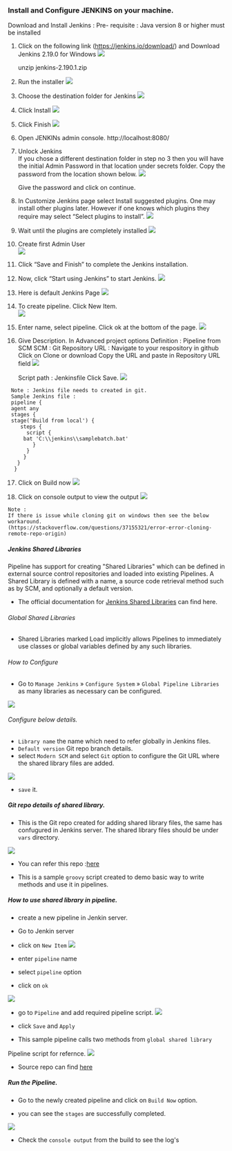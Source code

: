 ### Install and Configure JENKINS  on your machine.

Download and Install Jenkins :
Pre- requisite : Java version 8 or higher must be installed
1. Click on the following link 
   (https://jenkins.io/download/)
    and Download Jenkins 2.19.0 for Windows
    ![](./img/jenkinswindows.png)

    unzip jenkins-2.190.1.zip

2. Run the installer
   ![](./img/runinstaller.png)

3. Choose the destination folder for Jenkins
   ![](./img/destinationfolder.png)

4. Click Install
   ![](./img/clickinstall.png)

5.  Click Finish
    ![](./img/ClickFinish.png)

6.  Open JENKINs admin console.
    http://localhost:8080/

7. Unlock Jenkins    
   If you chose a different destination folder in step no 3 then you will have the initial Admin Password in that location under secrets folder.
   Copy the password from the location shown below.
   ![](./img/UnlockJenkins.png)

   Give the password and click on continue.
    
8.  In Customize Jenkins page select Install suggested plugins.      One may install other plugins later. However if one knows        which plugins  they require may select “Select plugins to        install”.
    ![](./img/Customizejenkins.png)

 9. Wait until the plugins are completely installed
    ![](./img/waitplugins.png)

 10. Create first Admin User   
     ![](./img/FirstAdminUser.png)

  11. Click “Save and Finish” to complete the Jenkins                installation.

  12. Now, click “Start using Jenkins” to start Jenkins.
      ![](./img/StartUsingJenkins.png)

  13. Here is default Jenkins Page
      ![](./img/defaultJenkinsPage.png)
    
  14. To create pipeline. Click New Item.  
      ![](./img/createpipeline.png)
      
  15. Enter name, select pipeline. Click ok at the bottom of the     page.
      ![](./img/selectpipeline.png)

  16. Give Description. In Advanced project options
      Definition : Pipeline from SCM
      SCM : Git
      Repository URL : 
      Navigate to your respository in github
      Click on Clone or download
      Copy the URL and paste in Repository URL field
       ![](./img/RepoURL.png)
       
      Script path : Jenkinsfile
      Click Save.
      ![](./img/scm.png)


     Note : Jenkins file needs to created in git.
     Sample Jenkins file :
     pipeline {
	 agent any
	 stages {
	 stage('Build from local') {
	    steps {
	      script {
	     bat 'C:\\jenkins\\samplebatch.bat'
	        }
	      }
	     }
       }
      }


   17. Click on Build now 
     ![](./img/Buildnow.png)
    
   18. Click on console output to view the output
      ![](./img/consoleoutput.png)
    
    Note :
    If there is issue while cloning git on windows then see the below workaround.
    (https://stackoverflow.com/questions/37155321/error-error-cloning-remote-repo-origin)


 
   





##### Jenkins Shared Libraries

 Pipeline has support for creating "Shared Libraries" which can be defined in external source control repositories and loaded into existing Pipelines.
A Shared Library is defined with a name, a source code retrieval method such as by SCM, and optionally a default version.

- The official documentation for [Jenkins Shared Libraries](https://jenkins.io/doc/book/pipeline/shared-libraries/) can find here.

###### Global Shared Libraries
- Shared Libraries marked Load implicitly allows Pipelines to immediately use classes or global variables defined by any such libraries.

###### How to Configure

- Go to `Manage Jenkins` » `Configure System` » `Global Pipeline Libraries` as many libraries as necessary can be configured.

![](./img/shlib-1.png)

###### Configure below details.
- `Library name` the name which need to refer globally in Jenkins files.
- `Default version` Git repo branch details.
- select `Modern SCM` and select `Git` option to configure the Git URL where the shared library files are added.

![](./img/shlib-2.png)

- `save` it. 

##### Git repo details of shared library.

- This is the Git repo created for adding shared library files, the same has confugured in Jenkins server.
The shared library files should be under `vars` directory.

![](./img/shlib-3.png)

- You can refer this repo :[here](https://github.com/bencygeo/shared-lib-python) 

- This is a sample `groovy` script created to demo basic way to write methods and use it in pipelines.
##### How to use shared library in pipeline.

- create a new pipeline in Jenkin server.
- Go to Jenkin server
- click on `New Item`
![](./img/shpipe-1.png)

- enter `pipeline` name
- select `pipeline` option
- click on `ok`

![](./img/shpipe-2.png)

- go to `Pipeline` and add required pipeline script.
![](./img/shpipe-3.png)

- click `Save` and `Apply`

- This sample pipeline calls two methods from `global shared library`

Pipeline script for refernce.
![](./img/runpipe.png)

- Source repo can find [here](https://github.com/bencygeo/Test_Jenkin)


##### Run the Pipeline.

- Go to the newly created pipeline and click on `Build Now` option.

- you can see the `stages` are successfully completed.

![](./img/piperesult.png)

- Check the `console output` from the build to see the log's